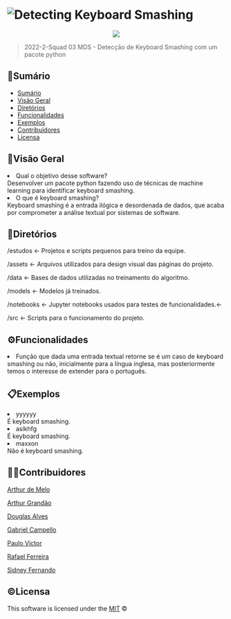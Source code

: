 # ![Detecting Keyboard Smashing](https://github.com/fga-eps-mds/2022-2-Squad03/blob/devel/assets/title.png)

<div align="center">
    <img src="https://github.com/fga-eps-mds/2022-2-Squad03/blob/devel/assets/ks_logo.png"></img>
</div>

> 2022-2-Squad 03 MDS - Detecção de Keyboard Smashing com um pacote python

##  📑Sumário
  * [Sumário](#sumário)
  * [Visão Geral](#visão-geral)
  * [Diretórios](#diretórios)
  * [Funcionalidades](#funcionalidades)
  * [Exemplos](#exemplos)
  * [Contribuidores](#contribuidores)
  * [Licensa](#licensa)


##  🔎Visão Geral
<li>Qual o objetivo desse software?</li>
Desenvolver um pacote python fazendo uso de técnicas de machine learning para identificar keyboard smashing.
<li>O que é keyboard smashing?</li>
Keyboard smashing é a entrada ilógica e desordenada de dados, que acaba por comprometer a análise textual por sistemas de software.

## 📁Diretórios
<p>/estudos <- Projetos e scripts pequenos para treino da equipe.<p>
<p>/assets <- Arquivos utilizados para design visual das páginas do projeto.<p>
<p>/data <- Bases de dados utilizadas no treinamento do algoritmo.<p>  
<p>/models <- Modelos já treinados.<p>
<p>/notebooks <- Jupyter notebooks usados para testes de funcionalidades.<-<p>
<p>/src <- Scripts para o funcionamento do projeto.<p>


##  ⚙Funcionalidades
<li>Função que dada uma entrada textual retorne se é um caso de keyboard smashing ou não, inicialmente para a língua inglesa, mas posteriormente temos o interesse de extender para o português.</li>

##  📋Exemplos
<li>yyyyyy</li>
É keyboard smashing.
<li>aslkhfg</li>
É keyboard smashing.
<li>maxxon</li>
Não é keyboard smashing.

##  👨‍💻Contribuidores
[Arthur de Melo](https://github.com/arthurmlv)

[Arthur Grandão](https://github.com/arthurgrandao)

[Douglas Alves](https://github.com/dougAlvs)

[Gabriel Campello](https://github.com/g16c)

[Paulo Victor](https://github.com/PauloVictorFS)

[Rafael Ferreira](https://github.com/RafaelCLG0)

[Sidney Fernando](https://github.com/nando3d3)


##  ©Licensa

This software is licensed under the [MIT](https://github.com/nhn/tui.editor/blob/master/LICENSE) ©
